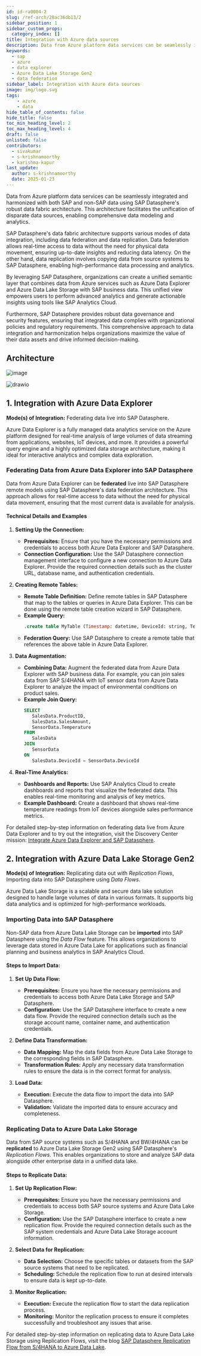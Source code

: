 ```yaml
---
id: id-ra0004-2
slug: /ref-arch/28ac36db13/2
sidebar_position: 1
sidebar_custom_props:
  category_index: []
title: Integration with Azure data sources
description: Data from Azure platform data services can be seamlessly integrated and harmonized with both SAP and non-SAP data using SAP Datasphere's robust data fabric architecture. This architecture facilitates the unification of disparate data sources, enabling comprehensive data modeling and analytics.
keywords:
  - sap
  - azure
  - data explorer
  - Azure Data Lake Storage Gen2
  - data federation
sidebar_label: Integration with Azure data sources
image: img/logo.svg
tags: 
    - azure
    - data
hide_table_of_contents: false
hide_title: false
toc_min_heading_level: 2
toc_max_heading_level: 4
draft: false
unlisted: false
contributors:
  - sivakumar
  - s-krishnamoorthy
  - karishma-kapur
last_update:
  author: s-krishnamoorthy
  date: 2025-01-23
---
```


Data from Azure platform data services can be seamlessly integrated and harmonized with both SAP and non-SAP data using SAP Datasphere's robust data fabric architecture. This architecture facilitates the unification of disparate data sources, enabling comprehensive data modeling and analytics.

SAP Datasphere's data fabric architecture supports various modes of data integration, including data federation and data replication. Data federation allows real-time access to data without the need for physical data movement, ensuring up-to-date insights and reducing data latency. On the other hand, data replication involves copying data from source systems to SAP Datasphere, enabling high-performance data processing and analytics.

By leveraging SAP Datasphere, organizations can create a unified semantic layer that combines data from Azure services such as Azure Data Explorer and Azure Data Lake Storage with SAP business data. This unified view empowers users to perform advanced analytics and generate actionable insights using tools like SAP Analytics Cloud.

Furthermore, SAP Datasphere provides robust data governance and security features, ensuring that integrated data complies with organizational policies and regulatory requirements. This comprehensive approach to data integration and harmonization helps organizations maximize the value of their data assets and drive informed decision-making.


## Architecture

![image](images/azure-data-integration.svg)

![drawio](drawio/azure-data-integration.drawio)


## 1. Integration with Azure Data Explorer

**Mode(s) of Integration:** Federating data live into SAP Datasphere.

Azure Data Explorer is a fully managed data analytics service on the Azure platform designed for real-time analysis of large volumes of data streaming from applications, websites, IoT devices, and more. It provides a powerful query engine and a highly optimized data storage architecture, making it ideal for interactive analytics and complex data exploration.

### Federating Data from Azure Data Explorer into SAP Datasphere

Data from Azure Data Explorer can be **federated** live into SAP Datasphere remote models using SAP Datasphere's data federation architecture. This approach allows for real-time access to data without the need for physical data movement, ensuring that the most current data is available for analysis. 

#### Technical Details and Examples

1. **Setting Up the Connection:**
    - **Prerequisites:** Ensure that you have the necessary permissions and credentials to access both Azure Data Explorer and SAP Datasphere.
    - **Connection Configuration:** Use the SAP Datasphere connection management interface to configure a new connection to Azure Data Explorer. Provide the required connection details such as the cluster URL, database name, and authentication credentials.

2. **Creating Remote Tables:**
    - **Remote Table Definition:** Define remote tables in SAP Datasphere that map to the tables or queries in Azure Data Explorer. This can be done using the remote table creation wizard in SAP Datasphere.
    - **Example Query:** 
      ```sql
      .create table MyTable (Timestamp: datetime, DeviceId: string, Temperature: real)
      ```
    - **Federation Query:** Use SAP Datasphere to create a remote table that references the above table in Azure Data Explorer.

3. **Data Augmentation:**
    - **Combining Data:** Augment the federated data from Azure Data Explorer with SAP business data. For example, you can join sales data from SAP S/4HANA with IoT sensor data from Azure Data Explorer to analyze the impact of environmental conditions on product sales.
    - **Example Join Query:**
      ```sql
      SELECT 
         SalesData.ProductID, 
         SalesData.SalesAmount, 
         SensorData.Temperature 
      FROM 
         SalesData 
      JOIN 
         SensorData 
      ON 
         SalesData.DeviceId = SensorData.DeviceId
      ```

4. **Real-Time Analytics:**
    - **Dashboards and Reports:** Use SAP Analytics Cloud to create dashboards and reports that visualize the federated data. This enables real-time monitoring and analysis of key metrics.
    - **Example Dashboard:** Create a dashboard that shows real-time temperature readings from IoT devices alongside sales performance metrics.

For detailed step-by-step information on federating data live from Azure Data Explorer and to try out the integration, visit the Discovery Center mission: [Integrate Azure Data Explorer and SAP Datasphere](https://discovery-center.cloud.sap/missiondetail/3433/3473/).

## 2. Integration with Azure Data Lake Storage Gen2

**Mode(s) of Integration:** Replicating data out with *Replication Flows*, Importing data into SAP Datasphere using *Data Flows*.

Azure Data Lake Storage is a scalable and secure data lake solution designed to handle large volumes of data in various formats. It supports big data analytics and is optimized for high-performance workloads.

### Importing Data into SAP Datasphere

Non-SAP data from Azure Data Lake Storage can be **imported** into SAP Datasphere using the *Data Flow* feature. This allows organizations to leverage data stored in Azure Data Lake for applications such as financial planning and business analytics in SAP Analytics Cloud.

#### Steps to Import Data:

1. **Set Up Data Flow:**
    - **Prerequisites:** Ensure you have the necessary permissions and credentials to access both Azure Data Lake Storage and SAP Datasphere.
    - **Configuration:** Use the SAP Datasphere interface to create a new data flow. Provide the required connection details such as the storage account name, container name, and authentication credentials.

2. **Define Data Transformation:**
    - **Data Mapping:** Map the data fields from Azure Data Lake Storage to the corresponding fields in SAP Datasphere.
    - **Transformation Rules:** Apply any necessary data transformation rules to ensure the data is in the correct format for analysis.

3. **Load Data:**
    - **Execution:** Execute the data flow to import the data into SAP Datasphere.
    - **Validation:** Validate the imported data to ensure accuracy and completeness.

### Replicating Data to Azure Data Lake Storage

Data from SAP source systems such as S/4HANA and BW/4HANA can be **replicated** to Azure Data Lake Storage Gen2 using SAP Datasphere's *Replication Flows*. This enables organizations to store and analyze SAP data alongside other enterprise data in a unified data lake.

#### Steps to Replicate Data:

1. **Set Up Replication Flow:**
    - **Prerequisites:** Ensure you have the necessary permissions and credentials to access both SAP source systems and Azure Data Lake Storage.
    - **Configuration:** Use the SAP Datasphere interface to create a new replication flow. Provide the required connection details such as the SAP system credentials and Azure Data Lake Storage account information.

2. **Select Data for Replication:**
    - **Data Selection:** Choose the specific tables or datasets from the SAP source systems that need to be replicated.
    - **Scheduling:** Schedule the replication flow to run at desired intervals to ensure data is kept up-to-date.

3. **Monitor Replication:**
    - **Execution:** Execute the replication flow to start the data replication process.
    - **Monitoring:** Monitor the replication process to ensure it completes successfully and troubleshoot any issues that arise.

For detailed step-by-step information on replicating data to Azure Data Lake Storage using Replication Flows, visit the blog [SAP Datasphere Replication Flow from S/4HANA to Azure Data Lake](https://community.sap.com/t5/technology-blogs-by-sap/sap-datasphere-replication-flow-from-s-4hana-to-azure-data-lake/ba-p/13585656).
